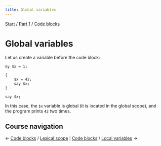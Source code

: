 ```yaml
---
title: Global variables
---
```


[Start](/raku-course/) / [Part 1](/raku-course/part1) / [Code blocks](code-blocks)

# Global variables

Let us create a variable before the code block:

    my $x = 1;

    {
        $x = 42;
        say $x;
    }

    say $x;

In this case, the `$x` variable is global (it is located in the global scope), and the program prints `42` two times.

## Course navigation

← [Code blocks](/raku-course/code-blocks) / [Lexical scope](/raku-course/code-blocks/lexical-scope) | [Code blocks](/raku-course/code-blocks) / [Local variables](/raku-course/code-blocks/local-variables) →
